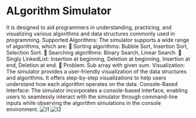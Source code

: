 # ALgorithm Simulator
It is designed to aid programmers in understanding, practicing, and visualizing various algorithms and data
structures commonly used in programming. 
Supported Algorithms: The simulator supports a wide range of algorithms, which
are:
 Sorting algorithms: Bubble Sort, Insertion Sort, Selection Sort.
 Searching algorithms: Binary Search, Linear Search.
 Singly LinkedList: Insertion at beginning, Deletion at beginning, Insertion at end,
Deletion at end.
 Problem: Sub array with given sum. 
Visualization: The simulator provides a user-friendly visualization of the data
structures and algorithms. It offers step-by-step visualizations to help users understand
how each algorithm operates on the data.
Console-Based Interface: The simulator incorporates a console-based interface,
enabling users to seamlessly interact with the simulator through command-line inputs
while observing the algorithm simulations in the console environment. 
![l1](https://github.com/manasvikumar108/AlgorithmSimulator/assets/101572929/2116f144-29ae-4726-980d-4f5c28a61e52)
![l2](https://github.com/manasvikumar108/AlgorithmSimulator/assets/101572929/8cd773ec-6842-46cd-b07c-fbd3dcf5cfd7)


